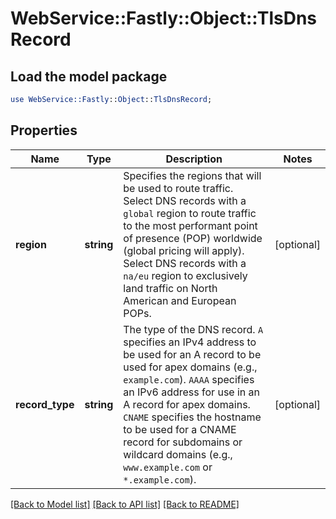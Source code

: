 # WebService::Fastly::Object::TlsDnsRecord

## Load the model package
```perl
use WebService::Fastly::Object::TlsDnsRecord;
```

## Properties
Name | Type | Description | Notes
------------ | ------------- | ------------- | -------------
**region** | **string** | Specifies the regions that will be used to route traffic. Select DNS records with a `global` region to route traffic to the most performant point of presence (POP) worldwide (global pricing will apply). Select DNS records with a `na/eu` region to exclusively land traffic on North American and European POPs. | [optional] 
**record_type** | **string** | The type of the DNS record. `A` specifies an IPv4 address to be used for an A record to be used for apex domains (e.g., `example.com`). `AAAA` specifies an IPv6 address for use in an A record for apex domains. `CNAME` specifies the hostname to be used for a CNAME record for subdomains or wildcard domains (e.g., `www.example.com` or `*.example.com`). | [optional] 

[[Back to Model list]](../README.md#documentation-for-models) [[Back to API list]](../README.md#documentation-for-api-endpoints) [[Back to README]](../README.md)


